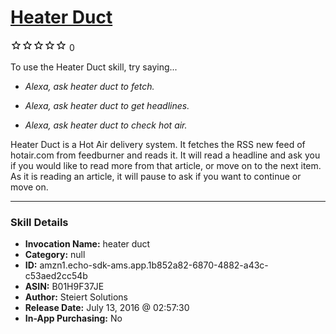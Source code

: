 # [Heater Duct](http://alexa.amazon.com/#skills/amzn1.echo-sdk-ams.app.1b852a82-6870-4882-a43c-c53aed2cc54b)
![0 stars](../../images/ic_star_border_black_18dp_1x.png)![0 stars](../../images/ic_star_border_black_18dp_1x.png)![0 stars](../../images/ic_star_border_black_18dp_1x.png)![0 stars](../../images/ic_star_border_black_18dp_1x.png)![0 stars](../../images/ic_star_border_black_18dp_1x.png) 0

To use the Heater Duct skill, try saying...

* *Alexa, ask heater duct to fetch.*

* *Alexa, ask heater duct to get headlines.*

* *Alexa, ask heater duct to check hot air.*

Heater Duct is a Hot Air delivery system.  It fetches the RSS new feed of hotair.com from feedburner and reads it.  It will read a headline and ask you if you would like to read more from that article, or move on to the next item.  As it is reading an article, it will pause to ask if you want to continue or move on.

***

### Skill Details

* **Invocation Name:** heater duct
* **Category:** null
* **ID:** amzn1.echo-sdk-ams.app.1b852a82-6870-4882-a43c-c53aed2cc54b
* **ASIN:** B01H9F37JE
* **Author:** Steiert Solutions
* **Release Date:** July 13, 2016 @ 02:57:30
* **In-App Purchasing:** No
